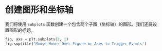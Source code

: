 # 创建图形和坐标轴

我们将使用 `subplots` 函数创建一个包含两个子图（坐标轴）的图形。我们还将设置图形的标题。

```python
fig, axs = plt.subplots(2, 1)
fig.suptitle('Mouse Hover Over Figure or Axes to Trigger Events')
```
